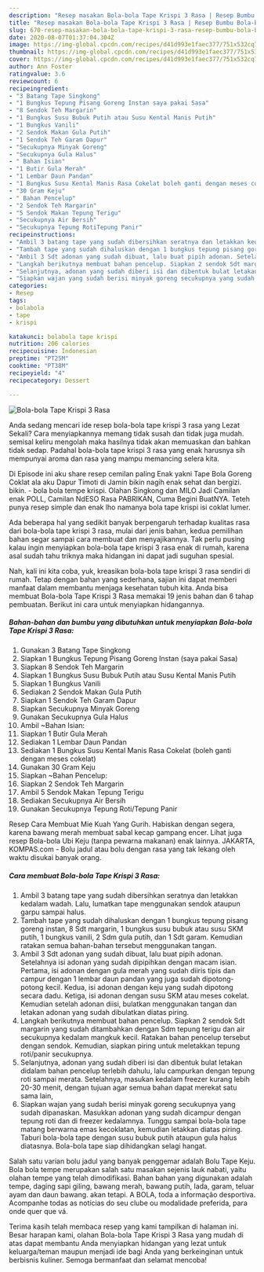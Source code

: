 ```yaml
---
description: "Resep masakan Bola-bola Tape Krispi 3 Rasa | Resep Bumbu Bola-bola Tape Krispi 3 Rasa Yang Mudah Dan Praktis"
title: "Resep masakan Bola-bola Tape Krispi 3 Rasa | Resep Bumbu Bola-bola Tape Krispi 3 Rasa Yang Mudah Dan Praktis"
slug: 670-resep-masakan-bola-bola-tape-krispi-3-rasa-resep-bumbu-bola-bola-tape-krispi-3-rasa-yang-mudah-dan-praktis
date: 2020-08-07T01:37:04.304Z
image: https://img-global.cpcdn.com/recipes/d41d993e1faec377/751x532cq70/bola-bola-tape-krispi-3-rasa-foto-resep-utama.jpg
thumbnail: https://img-global.cpcdn.com/recipes/d41d993e1faec377/751x532cq70/bola-bola-tape-krispi-3-rasa-foto-resep-utama.jpg
cover: https://img-global.cpcdn.com/recipes/d41d993e1faec377/751x532cq70/bola-bola-tape-krispi-3-rasa-foto-resep-utama.jpg
author: Ann Foster
ratingvalue: 3.6
reviewcount: 6
recipeingredient:
- "3 Batang Tape Singkong"
- "1 Bungkus Tepung Pisang Goreng Instan saya pakai Sasa"
- "8 Sendok Teh Margarin"
- "1 Bungkus Susu Bubuk Putih atau Susu Kental Manis Putih"
- "1 Bungkus Vanili"
- "2 Sendok Makan Gula Putih"
- "1 Sendok Teh Garam Dapur"
- "Secukupnya Minyak Goreng"
- "Secukupnya Gula Halus"
- " Bahan Isian"
- "1 Butir Gula Merah"
- "1 Lembar Daun Pandan"
- "1 Bungkus Susu Kental Manis Rasa Cokelat boleh ganti dengan meses cokelat"
- "30 Gram Keju"
- " Bahan Pencelup"
- "2 Sendok Teh Margarin"
- "5 Sendok Makan Tepung Terigu"
- "Secukupnya Air Bersih"
- "Secukupnya Tepung RotiTepung Panir"
recipeinstructions:
- "Ambil 3 batang tape yang sudah dibersihkan seratnya dan letakkan kedalam wadah. Lalu, lumatkan tape menggunakan sendok ataupun garpu sampai halus."
- "Tambah tape yang sudah dihaluskan dengan 1 bungkus tepung pisang goreng instan, 8 Sdt margarin, 1 bungkus susu bubuk atau susu SKM putih, 1 bungkus vanili, 2 Sdm gula putih, dan 1 Sdt garam. Kemudian ratakan semua bahan-bahan tersebut menggunakan tangan."
- "Ambil 3 Sdt adonan yang sudah dibuat, lalu buat pipih adonan. Setelahnya isi adonan yang sudah dipipihkan dengan macam isian. Pertama, isi adonan dengan gula merah yang sudah diiris tipis dan campur dengan 1 lembar daun pandan yang juga sudah dipotong-potong kecil. Kedua, isi adonan dengan keju yang sudah dipotong secara dadu. Ketiga, isi adonan dengan susu SKM atau meses cokelat. Kemudian setelah adonan diisi, bulatkan menggunakan tangan dan letakan adonan yang sudah dibulatkan diatas piring."
- "Langkah berikutnya membuat bahan pencelup. Siapkan 2 sendok Sdt margarin yang sudah ditambahkan dengan Sdm tepung terigu dan air secukupnya kedalam mangkuk kecil. Ratakan bahan pencelup tersebut dengan sendok. Kemudian, siapkan piring untuk meletakkan tepung roti/panir secukupnya."
- "Selanjutnya, adonan yang sudah diberi isi dan dibentuk bulat letakan didalam bahan pencelup terlebih dahulu, lalu campurkan dengan tepung roti sampai merata. Setelahnya, masukan kedalam freezer kurang lebih 20-30 menit, dengan tujuan agar semua bahan dapat merekat satu sama lain,"
- "Siapkan wajan yang sudah berisi minyak goreng secukupnya yang sudah dipanaskan. Masukkan adonan yang sudah dicampur dengan tepung roti dan di freezer kedalamnya. Tunggu sampai bola-bola tape matang berwarna emas kecoklatan, kemudian letakkan diatas piring. Taburi bola-bola tape dengan susu bubuk putih ataupun gula halus diatasnya. Bola-bola tape siap dihidangkan selagi hangat."
categories:
- Resep
tags:
- bolabola
- tape
- krispi

katakunci: bolabola tape krispi 
nutrition: 206 calories
recipecuisine: Indonesian
preptime: "PT25M"
cooktime: "PT38M"
recipeyield: "4"
recipecategory: Dessert

---
```



![Bola-bola Tape Krispi 3 Rasa](https://img-global.cpcdn.com/recipes/d41d993e1faec377/751x532cq70/bola-bola-tape-krispi-3-rasa-foto-resep-utama.jpg)

Anda sedang mencari ide resep bola-bola tape krispi 3 rasa yang Lezat Sekali? Cara menyiapkannya memang tidak susah dan tidak juga mudah. semisal keliru mengolah maka hasilnya tidak akan memuaskan dan bahkan tidak sedap. Padahal bola-bola tape krispi 3 rasa yang enak harusnya sih mempunyai aroma dan rasa yang mampu memancing selera kita.

Di Episode ini aku share resep cemilan paling Enak yakni Tape Bola Goreng Coklat ala aku Dapur Timoti di Jamin bikin nagih enak sehat dan bergizi. bikin. - bola bola tempe krispi. Olahan Singkong dan MILO Jadi Camilan enak POLL, Camilan NdESO Rasa PABRIKAN, Cuma Begini BuatNYA. Teteh punya resep simple dan enak lho namanya bola tape krispi isi coklat lumer.

Ada beberapa hal yang sedikit banyak berpengaruh terhadap kualitas rasa dari bola-bola tape krispi 3 rasa, mulai dari jenis bahan, kedua pemilihan bahan segar sampai cara membuat dan menyajikannya. Tak perlu pusing kalau ingin menyiapkan bola-bola tape krispi 3 rasa enak di rumah, karena asal sudah tahu triknya maka hidangan ini dapat jadi suguhan spesial.


Nah, kali ini kita coba, yuk, kreasikan bola-bola tape krispi 3 rasa sendiri di rumah. Tetap dengan bahan yang sederhana, sajian ini dapat memberi manfaat dalam membantu menjaga kesehatan tubuh kita. Anda bisa membuat Bola-bola Tape Krispi 3 Rasa memakai 19 jenis bahan dan 6 tahap pembuatan. Berikut ini cara untuk menyiapkan hidangannya.

<!--inarticleads1-->

##### Bahan-bahan dan bumbu yang dibutuhkan untuk menyiapkan Bola-bola Tape Krispi 3 Rasa:

1. Gunakan 3 Batang Tape Singkong
1. Siapkan 1 Bungkus Tepung Pisang Goreng Instan (saya pakai Sasa)
1. Siapkan 8 Sendok Teh Margarin
1. Siapkan 1 Bungkus Susu Bubuk Putih atau Susu Kental Manis Putih
1. Siapkan 1 Bungkus Vanili
1. Sediakan 2 Sendok Makan Gula Putih
1. Siapkan 1 Sendok Teh Garam Dapur
1. Siapkan Secukupnya Minyak Goreng
1. Gunakan Secukupnya Gula Halus
1. Ambil  ~Bahan Isian:
1. Siapkan 1 Butir Gula Merah
1. Sediakan 1 Lembar Daun Pandan
1. Sediakan 1 Bungkus Susu Kental Manis Rasa Cokelat (boleh ganti dengan meses cokelat)
1. Gunakan 30 Gram Keju
1. Siapkan  ~Bahan Pencelup:
1. Siapkan 2 Sendok Teh Margarin
1. Ambil 5 Sendok Makan Tepung Terigu
1. Sediakan Secukupnya Air Bersih
1. Gunakan Secukupnya Tepung Roti/Tepung Panir


Resep Cara Membuat Mie Kuah Yang Gurih. Habiskan dengan segera, karena bawang merah membuat sabal kecap gampang encer. Lihat juga resep Bola-bola Ubi Keju (tanpa pewarna makanan) enak lainnya. JAKARTA, KOMPAS.com - Bolu jadul atau bolu dengan rasa yang tak lekang oleh waktu disukai banyak orang. 

<!--inarticleads2-->

##### Cara membuat Bola-bola Tape Krispi 3 Rasa:

1. Ambil 3 batang tape yang sudah dibersihkan seratnya dan letakkan kedalam wadah. Lalu, lumatkan tape menggunakan sendok ataupun garpu sampai halus.
1. Tambah tape yang sudah dihaluskan dengan 1 bungkus tepung pisang goreng instan, 8 Sdt margarin, 1 bungkus susu bubuk atau susu SKM putih, 1 bungkus vanili, 2 Sdm gula putih, dan 1 Sdt garam. Kemudian ratakan semua bahan-bahan tersebut menggunakan tangan.
1. Ambil 3 Sdt adonan yang sudah dibuat, lalu buat pipih adonan. Setelahnya isi adonan yang sudah dipipihkan dengan macam isian. Pertama, isi adonan dengan gula merah yang sudah diiris tipis dan campur dengan 1 lembar daun pandan yang juga sudah dipotong-potong kecil. Kedua, isi adonan dengan keju yang sudah dipotong secara dadu. Ketiga, isi adonan dengan susu SKM atau meses cokelat. Kemudian setelah adonan diisi, bulatkan menggunakan tangan dan letakan adonan yang sudah dibulatkan diatas piring.
1. Langkah berikutnya membuat bahan pencelup. Siapkan 2 sendok Sdt margarin yang sudah ditambahkan dengan Sdm tepung terigu dan air secukupnya kedalam mangkuk kecil. Ratakan bahan pencelup tersebut dengan sendok. Kemudian, siapkan piring untuk meletakkan tepung roti/panir secukupnya.
1. Selanjutnya, adonan yang sudah diberi isi dan dibentuk bulat letakan didalam bahan pencelup terlebih dahulu, lalu campurkan dengan tepung roti sampai merata. Setelahnya, masukan kedalam freezer kurang lebih 20-30 menit, dengan tujuan agar semua bahan dapat merekat satu sama lain,
1. Siapkan wajan yang sudah berisi minyak goreng secukupnya yang sudah dipanaskan. Masukkan adonan yang sudah dicampur dengan tepung roti dan di freezer kedalamnya. Tunggu sampai bola-bola tape matang berwarna emas kecoklatan, kemudian letakkan diatas piring. Taburi bola-bola tape dengan susu bubuk putih ataupun gula halus diatasnya. Bola-bola tape siap dihidangkan selagi hangat.


Salah satu varian bolu jadul yang banyak penggemar adalah Bolu Tape Keju. Bola bola tempe merupakan salah satu masakan sejenis lauk nabati, yaitu olahan tempe yang telah dimodifikasi. Bahan bahan yang digunakan adalah tempe, daging sapi giling, bawang merah, bawang putih, lada, garam, teluar ayam dan daun bawang. akan tetapi. A BOLA, toda a informação desportiva. Acompanhe todas as notícias do seu clube ou modalidade preferida, para onde quer que vá. 

Terima kasih telah membaca resep yang kami tampilkan di halaman ini. Besar harapan kami, olahan Bola-bola Tape Krispi 3 Rasa yang mudah di atas dapat membantu Anda menyiapkan hidangan yang lezat untuk keluarga/teman maupun menjadi ide bagi Anda yang berkeinginan untuk berbisnis kuliner. Semoga bermanfaat dan selamat mencoba!
